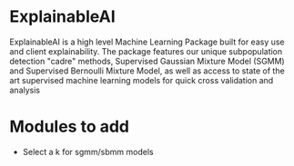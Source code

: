 # ExplainableAI

ExplainableAI is a high level Machine Learning Package built for easy use and client explainability. The package features our unique subpopulation detection "cadre" methods, Supervised Gaussian Mixture Model (SGMM) and Supervised Bernoulli Mixture Model, as well as access to state of the art supervised machine learning models for quick cross validation and analysis

# Modules to add

* Select a k for sgmm/sbmm models
